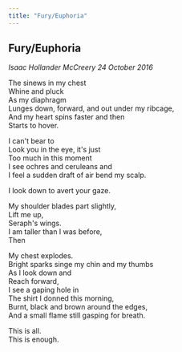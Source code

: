 ```yaml
---
title: "Fury/Euphoria"
---
```


Fury/Euphoria
---

*Isaac Hollander McCreery 24 October 2016*

The sinews in my chest  
Whine and pluck  
As my diaphragm  
Lunges down, forward, and out under my ribcage,  
And my heart spins faster and then  
Starts to hover.

I can't bear to  
Look you in the eye, it's just  
Too much in this moment  
I see ochres and ceruleans and  
I feel a sudden draft of air bend my scalp.

I look down to avert your gaze.

My shoulder blades part slightly,  
Lift me up,  
Seraph's wings.  
I am taller than I was before,  
Then

My chest explodes.  
Bright sparks singe my chin and my thumbs  
As I look down and  
Reach forward,  
I see a gaping hole in  
The shirt I donned this morning,  
Burnt, black and brown around the edges,  
And a small flame still gasping for breath.

This is all.  
This is enough.